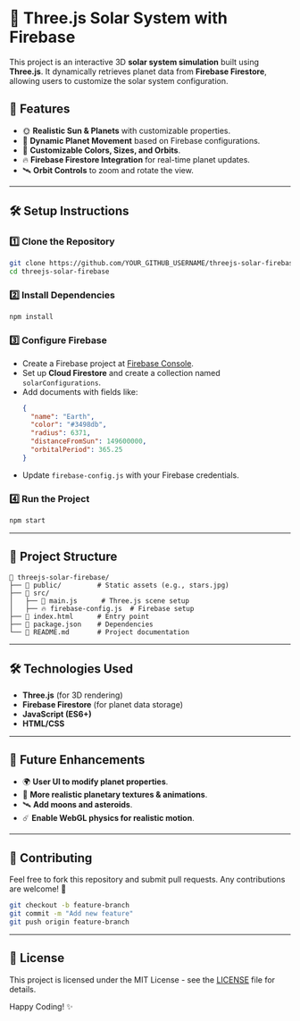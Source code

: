 # 🌌 Three.js Solar System with Firebase

This project is an interactive 3D **solar system simulation** built using **Three.js**. It dynamically retrieves planet data from **Firebase Firestore**, allowing users to customize the solar system configuration.

## 📌 Features
- 🌞 **Realistic Sun & Planets** with customizable properties.
- 🔄 **Dynamic Planet Movement** based on Firebase configurations.
- 🎨 **Customizable Colors, Sizes, and Orbits**.
- 🔥 **Firebase Firestore Integration** for real-time planet updates.
- 🛰️ **Orbit Controls** to zoom and rotate the view.

---

## 🛠️ Setup Instructions

### **1️⃣ Clone the Repository**
```sh
git clone https://github.com/YOUR_GITHUB_USERNAME/threejs-solar-firebase.git
cd threejs-solar-firebase
```

### **2️⃣ Install Dependencies**
```sh
npm install
```

### **3️⃣ Configure Firebase**
- Create a Firebase project at [Firebase Console](https://console.firebase.google.com/).
- Set up **Cloud Firestore** and create a collection named `solarConfigurations`.
- Add documents with fields like:
  ```json
  {
    "name": "Earth",
    "color": "#3498db",
    "radius": 6371,
    "distanceFromSun": 149600000,
    "orbitalPeriod": 365.25
  }
  ```
- Update `firebase-config.js` with your Firebase credentials.

### **4️⃣ Run the Project**
```sh
npm start
```

---

## 📜 Project Structure
```
📂 threejs-solar-firebase/
├── 📁 public/         # Static assets (e.g., stars.jpg)
├── 📁 src/
│   ├── 🌌 main.js      # Three.js scene setup
│   ├── 🔥 firebase-config.js  # Firebase setup
├── 📄 index.html      # Entry point
├── 📄 package.json    # Dependencies
└── 📄 README.md       # Project documentation
```

---

## 🛠️ Technologies Used
- **Three.js** (for 3D rendering)
- **Firebase Firestore** (for planet data storage)
- **JavaScript (ES6+)**
- **HTML/CSS**

---

## 🚀 Future Enhancements
- 🌍 **User UI to modify planet properties**.
- 🔭 **More realistic planetary textures & animations**.
- 🛰️ **Add moons and asteroids**.
- ☄️ **Enable WebGL physics for realistic motion**.

---

## 🤝 Contributing
Feel free to fork this repository and submit pull requests. Any contributions are welcome! 🚀

```sh
git checkout -b feature-branch
git commit -m "Add new feature"
git push origin feature-branch
```

---

## 📄 License
This project is licensed under the MIT License - see the [LICENSE](LICENSE) file for details.

Happy Coding! ✨

